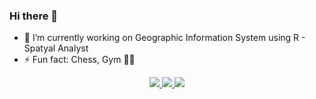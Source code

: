 ### Hi there 👋

- 🔭 I’m currently working on Geographic Information System using R - Spatyal Analyst
- ⚡ Fun fact: Chess, Gym 🏋️‍♂️

<p align='center'>
  <a href="https://www.linkedin.com/in/fabio-castro-19682175/">
   <img src="https://img.shields.io/badge/LinkedIn-0077B5?style=for-the-badge&logo=linkedin&logoColor=white">
  </a> 
   <a href="https://twitter.com/fabiolexcastro">
     <img src="https://img.shields.io/badge/Twitter-1DA1F2?style=for-the-badge&logo=twitter&logoColor=white">
  </a> 
   <a href="https://www.youtube.com/channel/UCqOIlsepzeVXdnndB6xtbWQ">
     <img src="https://img.shields.io/badge/youtube-%23FF0000.svg?&style=for-the-badge&logo=youtube&logoColor=white">
  </a>
</p>
